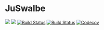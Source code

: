 # JuSwalbe

[![](https://img.shields.io/badge/docs-stable-blue.svg)](https://Zitzeronion.github.io/JuSwalbe.jl/stable)
[![](https://img.shields.io/badge/docs-dev-blue.svg)](https://Zitzeronion.io/JuSwalbe.jl/dev)
[![Build Status](https://travis-ci.com/Zitzeronion/JuSwalbe.svg?branch=master)](https://travis-ci.com/Zitzeronion/JuSwalbe)
[![Build Status](https://ci.appveyor.com/api/projects/status/github/Zitzeronion/JuSwalbe?svg=true)](https://ci.appveyor.com/project/Zitzeronion/JuSwalbe)
[![Codecov](https://codecov.io/gh/Zitzeronion/JuSwalbe.jl/branch/master/graph/badge.svg)](https://codecov.io/gh/Zitzeronion/JuSwalbe.jl)
